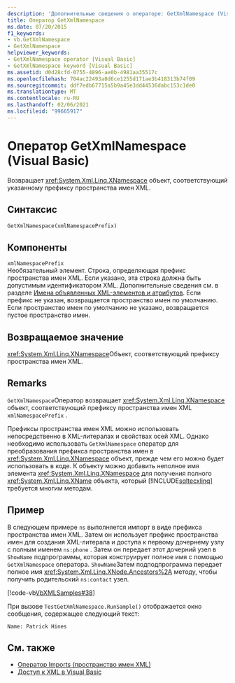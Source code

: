 ```yaml
---
description: 'Дополнительные сведения о операторе: GetXmlNamespace (Visual Basic)'
title: Оператор GetXmlNamespace
ms.date: 07/20/2015
f1_keywords:
- vb.GetXmlNamespace
- GetXmlNamespace
helpviewer_keywords:
- GetXmlNamespace operator [Visual Basic]
- GetXmlNamespace keyword [Visual Basic]
ms.assetid: d0d28cfd-0755-4896-ae0b-4981aa35517c
ms.openlocfilehash: 704ac22493a0d6ce1255d171ae3b418313b74f09
ms.sourcegitcommit: ddf7edb67715a5b9a45e3dd44536dabc153c1de0
ms.translationtype: MT
ms.contentlocale: ru-RU
ms.lasthandoff: 02/06/2021
ms.locfileid: "99665917"
---
```

# <a name="getxmlnamespace-operator-visual-basic"></a>Оператор GetXmlNamespace (Visual Basic)

Возвращает <xref:System.Xml.Linq.XNamespace> объект, соответствующий указанному префиксу пространства имен XML.  
  
## <a name="syntax"></a>Синтаксис  
  
```vb  
GetXmlNamespace(xmlNamespacePrefix)  
```  
  
## <a name="parts"></a>Компоненты  

 `xmlNamespacePrefix`  
 Необязательный элемент. Строка, определяющая префикс пространства имен XML. Если указано, эта строка должна быть допустимым идентификатором XML. Дополнительные сведения см. в разделе [Имена объявленных XML-элементов и атрибутов](../../programming-guide/language-features/xml/names-of-declared-xml-elements-and-attributes.md). Если префикс не указан, возвращается пространство имен по умолчанию. Если пространство имен по умолчанию не указано, возвращается пустое пространство имен.  
  
## <a name="return-value"></a>Возвращаемое значение  

 <xref:System.Xml.Linq.XNamespace>Объект, соответствующий префиксу пространства имен XML.  
  
## <a name="remarks"></a>Remarks  

 `GetXmlNamespace`Оператор возвращает <xref:System.Xml.Linq.XNamespace> объект, соответствующий префиксу пространства имен XML `xmlNamespacePrefix` .  
  
 Префиксы пространства имен XML можно использовать непосредственно в XML-литералах и свойствах осей XML. Однако необходимо использовать `GetXmlNamespace` оператор для преобразования префикса пространства имен в <xref:System.Xml.Linq.XNamespace> объект, прежде чем его можно будет использовать в коде. К объекту можно добавить неполное имя элемента <xref:System.Xml.Linq.XNamespace> для получения полного <xref:System.Xml.Linq.XName> объекта, который [!INCLUDE[sqltecxlinq](~/includes/sqltecxlinq-md.md)] требуется многим методам.  
  
## <a name="example"></a>Пример  

 В следующем примере `ns` выполняется импорт в виде префикса пространства имен XML. Затем он использует префикс пространства имен для создания XML-литерала и доступа к первому дочернему узлу с полным именем `ns:phone` . Затем он передает этот дочерний узел в `ShowName` подпрограммы, которая конструирует полное имя с помощью `GetXmlNamespace` оператора. `ShowName`Затем подподпрограмма передает полное имя <xref:System.Xml.Linq.XNode.Ancestors%2A> методу, чтобы получить родительский `ns:contact` узел.  
  
 [!code-vb[VbXMLSamples#38](~/samples/snippets/visualbasic/VS_Snippets_VBCSharp/VbXMLSamples/VB/GetXmlNamespace.vb#38)]  
  
 При вызове `TestGetXmlNamespace.RunSample()` отображается окно сообщения, содержащее следующий текст:  
  
 `Name: Patrick Hines`  
  
## <a name="see-also"></a>См. также

- [Оператор Imports (пространство имен XML)](../statements/imports-statement-xml-namespace.md)
- [Доступ к XML в Visual Basic](../../programming-guide/language-features/xml/accessing-xml.md)
